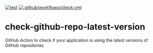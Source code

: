 [![test](https://github.com/ninotosh/check-github-repo-latest-version/actions/workflows/test.yml/badge.svg?branch=main)](https://github.com/ninotosh/check-github-repo-latest-version/actions/workflows/test.yml)
[![.github/workflows/check.yml](https://github.com/ninotosh/check-github-repo-latest-version/actions/workflows/check.yml/badge.svg)](https://github.com/ninotosh/check-github-repo-latest-version/actions/workflows/check.yml)

# check-github-repo-latest-version

GitHub Action to check if your application is using the latest versions of GitHub repositories
